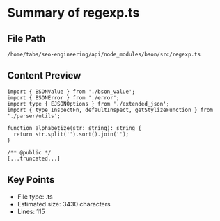 # Summary of regexp.ts
  
## File Path
`/home/tabs/seo-engineering/api/node_modules/bson/src/regexp.ts`

## Content Preview
```
import { BSONValue } from './bson_value';
import { BSONError } from './error';
import type { EJSONOptions } from './extended_json';
import { type InspectFn, defaultInspect, getStylizeFunction } from './parser/utils';

function alphabetize(str: string): string {
  return str.split('').sort().join('');
}

/** @public */
[...truncated...]
```

## Key Points
- File type: .ts
- Estimated size: 3430 characters
- Lines: 115
